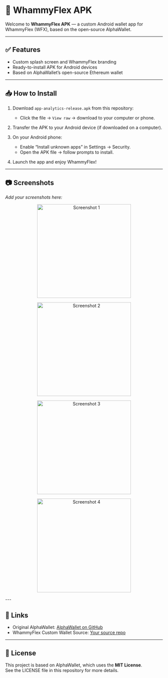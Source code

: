 
# 📱 WhammyFlex APK

Welcome to **WhammyFlex APK** — a custom Android wallet app for WhammyFlex (WFX), based on the open-source AlphaWallet.

---

## ✅ Features

- Custom splash screen and WhammyFlex branding
- Ready-to-install APK for Android devices
- Based on AlphaWallet’s open-source Ethereum wallet

---

## 📥 How to Install

1. Download `app-analytics-release.apk` from this repository:
   - Click the file → `View raw` → download to your computer or phone.

2. Transfer the APK to your Android device (if downloaded on a computer).

3. On your Android phone:
   - Enable “Install unknown apps” in Settings → Security.
   - Open the APK file → follow prompts to install.

4. Launch the app and enjoy WhammyFlex!

---

## 📷 Screenshots

*Add your screenshots here:*  
<p align="center"> <img src="https://github.com/user-attachments/assets/8770f104-2c3e-4be6-b6f9-8cc3522a6d8c" alt="Screenshot 1" width="300"/> </p> <p align="center"> <img src="https://github.com/user-attachments/assets/e03930ce-04c9-45c9-83fb-3b3ba71a4927" alt="Screenshot 2" width="300"/> </p> <p align="center"> <img src="https://github.com/user-attachments/assets/16f91d4b-d4ae-4266-9345-2c56adf7db42" alt="Screenshot 3" width="300"/> </p> <p align="center"> <img src="https://github.com/user-attachments/assets/f3f64b3a-9012-4b21-be97-bd64ab14167" alt="Screenshot 4" width="300"/> </p>
---

## 🔗 Links

- Original AlphaWallet: [AlphaWallet on GitHub](https://github.com/AlphaWallet/alpha-wallet-android)
- WhammyFlex Custom Wallet Source: [Your source repo](https://github.com/turbo399/turbo399-wfx_custom_wallet_apk)

---

## 📄 License

This project is based on AlphaWallet, which uses the **MIT License**.  
See the LICENSE file in this repository for more details.
